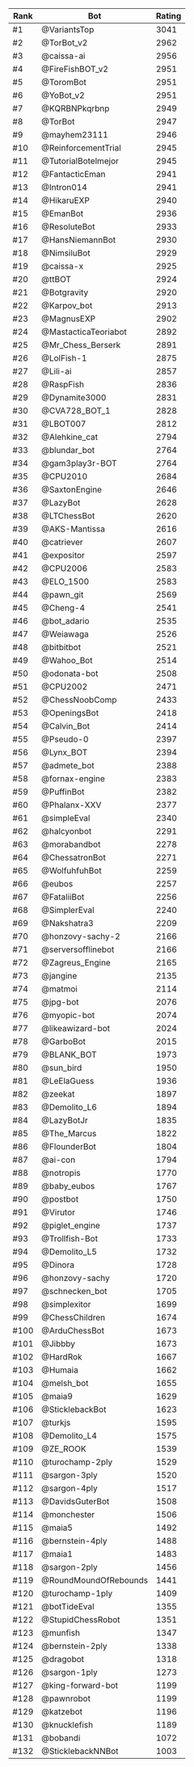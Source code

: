 Rank|Bot|Rating
---|---|---
#1|@VariantsTop|3041
#2|@TorBot_v2|2962
#3|@caissa-ai|2956
#4|@FireFishBOT_v2|2951
#5|@ToromBot|2951
#6|@YoBot_v2|2951
#7|@KQRBNPkqrbnp|2949
#8|@TorBot|2947
#9|@mayhem23111|2946
#10|@ReinforcementTrial|2945
#11|@TutorialBotelmejor|2945
#12|@FantacticEman|2941
#13|@Intron014|2941
#14|@HikaruEXP|2940
#15|@EmanBot|2936
#16|@ResoluteBot|2933
#17|@HansNiemannBot|2930
#18|@NimsiluBot|2929
#19|@caissa-x|2925
#20|@ttBOT|2924
#21|@Botgravity|2920
#22|@Karpov_bot|2913
#23|@MagnusEXP|2902
#24|@MastacticaTeoriabot|2892
#25|@Mr_Chess_Berserk|2891
#26|@LolFish-1|2875
#27|@Lili-ai|2857
#28|@RaspFish|2836
#29|@Dynamite3000|2831
#30|@CVA728_BOT_1|2828
#31|@LBOT007|2812
#32|@Alehkine_cat|2794
#33|@blundar_bot|2764
#34|@gam3play3r-BOT|2764
#35|@CPU2010|2684
#36|@SaxtonEngine|2646
#37|@LazyBot|2628
#38|@LTChessBot|2620
#39|@AKS-Mantissa|2616
#40|@catriever|2607
#41|@expositor|2597
#42|@CPU2006|2583
#43|@ELO_1500|2583
#44|@pawn_git|2569
#45|@Cheng-4|2541
#46|@bot_adario|2535
#47|@Weiawaga|2526
#48|@bitbitbot|2521
#49|@Wahoo_Bot|2514
#50|@odonata-bot|2508
#51|@CPU2002|2471
#52|@ChessNoobComp|2433
#53|@OpeningsBot|2418
#54|@Calvin_Bot|2414
#55|@Pseudo-0|2397
#56|@Lynx_BOT|2394
#57|@admete_bot|2388
#58|@fornax-engine|2383
#59|@PuffinBot|2382
#60|@Phalanx-XXV|2377
#61|@simpleEval|2340
#62|@halcyonbot|2291
#63|@morabandbot|2278
#64|@ChessatronBot|2271
#65|@WolfuhfuhBot|2259
#66|@eubos|2257
#67|@FataliiBot|2256
#68|@SimplerEval|2240
#69|@Nakshatra3|2209
#70|@honzovy-sachy-2|2166
#71|@serversofflinebot|2166
#72|@Zagreus_Engine|2165
#73|@jangine|2135
#74|@matmoi|2114
#75|@jpg-bot|2076
#76|@myopic-bot|2074
#77|@likeawizard-bot|2024
#78|@GarboBot|2015
#79|@BLANK_BOT|1973
#80|@sun_bird|1950
#81|@LeElaGuess|1936
#82|@zeekat|1897
#83|@Demolito_L6|1894
#84|@LazyBotJr|1835
#85|@The_Marcus|1822
#86|@FlounderBot|1804
#87|@ai-con|1794
#88|@notropis|1770
#89|@baby_eubos|1767
#90|@postbot|1750
#91|@Virutor|1746
#92|@piglet_engine|1737
#93|@Trollfish-Bot|1733
#94|@Demolito_L5|1732
#95|@Dinora|1728
#96|@honzovy-sachy|1720
#97|@schnecken_bot|1705
#98|@simplexitor|1699
#99|@ChessChildren|1674
#100|@ArduChessBot|1673
#101|@Jibbby|1673
#102|@HardRok|1667
#103|@Humaia|1662
#104|@melsh_bot|1655
#105|@maia9|1629
#106|@SticklebackBot|1623
#107|@turkjs|1595
#108|@Demolito_L4|1575
#109|@ZE_ROOK|1539
#110|@turochamp-2ply|1529
#111|@sargon-3ply|1520
#112|@sargon-4ply|1517
#113|@DavidsGuterBot|1508
#114|@monchester|1506
#115|@maia5|1492
#116|@bernstein-4ply|1488
#117|@maia1|1483
#118|@sargon-2ply|1456
#119|@RoundMoundOfRebounds|1441
#120|@turochamp-1ply|1409
#121|@botTideEval|1355
#122|@StupidChessRobot|1351
#123|@munfish|1347
#124|@bernstein-2ply|1338
#125|@dragobot|1318
#126|@sargon-1ply|1273
#127|@king-forward-bot|1199
#128|@pawnrobot|1199
#129|@katzebot|1196
#130|@knucklefish|1189
#131|@bobandi|1072
#132|@SticklebackNNBot|1003
